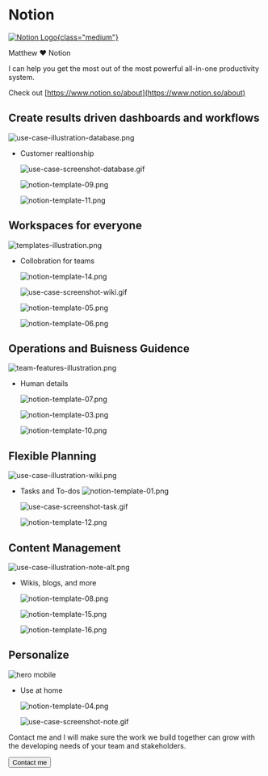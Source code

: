 # Notion

[![Notion Logo](../src/assets/images/notion-logo-no-background.png){class="medium"}](https://www.notion.so/)

Matthew ♥️ Notion

I can help you get the most out of the most powerful all-in-one productivity system.

Check out [https://www.notion.so/about](https://www.notion.so/about)

## Create results driven dashboards and workflows

![use-case-illustration-database.png](../src/assets/images/notion-screenshots/illustrations/use-case-illustration-database.png)

- Customer realtionship

  ![use-case-screenshot-database.gif](../src/assets/images/notion-screenshots/desktop-gifs/use-case-screenshot-database.gif)

  ![notion-template-09.png](../src/assets/images/notion-screenshots/desktop-templates/notion-template-09.png)

  ![notion-template-11.png](../src/assets/images/notion-screenshots/desktop-templates/notion-template-11.png)

## Workspaces for everyone

![templates-illustration.png](../src/assets/images/notion-screenshots/illustrations/templates-illustration.png)

- Collobration for teams

  ![notion-template-14.png](../src/assets/images/notion-screenshots/desktop-templates/notion-template-14.png)

  ![use-case-screenshot-wiki.gif](../src/assets/images/notion-screenshots/desktop-gifs/use-case-screenshot-wiki.gif)

  ![notion-template-05.png](../src/assets/images/notion-screenshots/desktop-templates/notion-template-05.png)

  ![notion-template-06.png](../src/assets/images/notion-screenshots/desktop-templates/notion-template-06.png)

## Operations and Buisness Guidence

![team-features-illustration.png](../src/assets/images/notion-screenshots/illustrations/team-features-illustration.png)

- Human details

  ![notion-template-07.png](../src/assets/images/notion-screenshots/desktop-templates/notion-template-07.png)

  ![notion-template-03.png](../src/assets/images/notion-screenshots/desktop-templates/notion-template-03.png)

  ![notion-template-10.png](../src/assets/images/notion-screenshots/desktop-templates/notion-template-10.png)

## Flexible Planning

![use-case-illustration-wiki.png](../src/assets/images/notion-screenshots/illustrations/use-case-illustration-wiki.png)

- Tasks and To-dos
  ![notion-template-01.png](../src/assets/images/notion-screenshots/desktop-templates/notion-template-01.png)

  ![use-case-screenshot-task.gif](../src/assets/images/notion-screenshots/desktop-gifs/use-case-screenshot-task.gif)

  ![notion-template-12.png](../src/assets/images/notion-screenshots/desktop-templates/notion-template-12.png)

## Content Management

![use-case-illustration-note-alt.png](../src/assets/images/notion-screenshots/illustrations/use-case-illustration-note-alt.png)

- Wikis, blogs, and more

  ![notion-template-08.png](../src/assets/images/notion-screenshots/desktop-templates/notion-template-08.png)

  ![notion-template-15.png](../src/assets/images/notion-screenshots/desktop-templates/notion-template-15.png)

  ![notion-template-16.png](../src/assets/images/notion-screenshots/desktop-templates/notion-template-16.png)

## Personalize

![hero mobile](../src/assets/images/notion-screenshots/illustrations/hero-mobile.png)

- Use at home

  ![notion-template-04.png](../src/assets/images/notion-screenshots/desktop-templates/notion-template-04.png)

  ![use-case-screenshot-note.gif](../src/assets/images/notion-screenshots/desktop-gifs/use-case-screenshot-note.gif)

<!-- ![personal-features-illustration.png](../src/assets/images/notion-screenshots/illustrations/personal-features-illustration.png)

![use-case-illustration-note.png](../src/assets/images/notion-screenshots/illustrations/use-case-illustration-note.png)

![use-case-illustration-task.png](../src/assets/images/notion-screenshots/illustrations/use-case-illustration-task.png)

![notion-template-02.png](../src/assets/images/
notion-screenshots/desktop-templates/notion-template-02.png) -->

Contact me and I will make sure the work we build together can grow with the developing needs of your team and stakeholders.

<a class="link-button" href="/contact"><button >Contact me</button></a>
